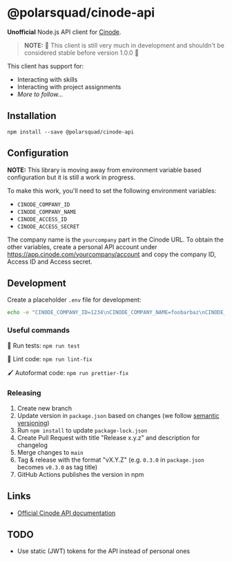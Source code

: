 # @polarsquad/cinode-api

**Unofficial** Node.js API client for [Cinode](https://cinode.com).

> **NOTE:** 🚧 This client is still very much in development and shouldn't be considered stable before version 1.0.0 🚧

This client has support for:

- Interacting with skills
- Interacting with project assignments
- _More to follow..._

## Installation

`npm install --save @polarsquad/cinode-api`

## Configuration

**NOTE:** This library is moving away from environment variable based configuration but it is still a work in progress.

To make this work, you'll need to set the following environment variables:

- `CINODE_COMPANY_ID`
- `CINODE_COMPANY_NAME`
- `CINODE_ACCESS_ID`
- `CINODE_ACCESS_SECRET`

The company name is the `yourcompany` part in the Cinode URL. To obtain the other variables, create a personal API
account under <https://app.cinode.com/yourcompany/account> and copy the company ID, Access ID and Access secret.

## Development

Create a placeholder `.env` file for development:

```sh
echo -e "CINODE_COMPANY_ID=1234\nCINODE_COMPANY_NAME=foobarbaz\nCINODE_ACCESS_ID=foo\nCINODE_ACCESS_SECRET=bar" > .env
```

### Useful commands

🚀 Run tests: `npm run test`

🔧 Lint code: `npm run lint-fix`

🖌️ Autoformat code: `npm run prettier-fix`

### Releasing

1. Create new branch
1. Update version in `package.json` based on changes (we follow [semantic versioning](https://semver.org/))
1. Run `npm install` to update `package-lock.json`
1. Create Pull Request with title "Release x.y.z" and description for changelog
1. Merge changes to `main`
1. Tag & release with the format "vX.Y.Z" (e.g. `0.3.0` in `package.json` becomes `v0.3.0` as tag title)
1. GitHub Actions publishes the version in npm

## Links

- [Official Cinode API documentation](https://api.cinode.com/docs/index.html)

## TODO

- Use static (JWT) tokens for the API instead of personal ones
